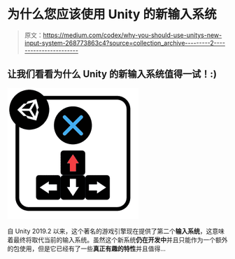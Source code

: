# 为什么您应该使用 Unity 的新输入系统

> 原文：<https://medium.com/codex/why-you-should-use-unitys-new-input-system-268773863c4?source=collection_archive---------2----------------------->

## 让我们看看为什么 Unity 的新输入系统值得一试！:)

![](img/1f1df921ce4bc1fb91a814866bc63068.png)

自 Unity 2019.2 以来，这个著名的游戏引擎现在提供了第二个**输入系统**，这意味着最终将取代当前的输入系统。虽然这个新系统**仍在开发中**并且只能作为一个额外的包使用，但是它已经有了一些**真正有趣的特性**并且值得…